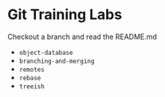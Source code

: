Git Training Labs
=====================

Checkout a branch and read the README.md

  - `object-database`
  - `branching-and-merging`
  - `remotes`
  - `rebase`
  - `treeish`
